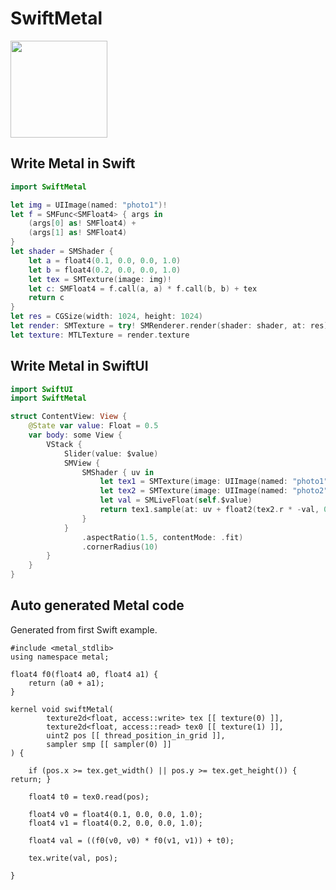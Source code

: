 # SwiftMetal

<img src="https://github.com/hexagons/SwiftMetal/blob/master/Assets/SwiftMetal-Bond-Logo-Mini.png?raw=true" width="155"/> 


## Write Metal in Swift

~~~~swift
import SwiftMetal
~~~~

~~~~swift
let img = UIImage(named: "photo1")!
let f = SMFunc<SMFloat4> { args in
    (args[0] as! SMFloat4) +
    (args[1] as! SMFloat4)
}
let shader = SMShader {
    let a = float4(0.1, 0.0, 0.0, 1.0)
    let b = float4(0.2, 0.0, 0.0, 1.0)
    let tex = SMTexture(image: img)!
    let c: SMFloat4 = f.call(a, a) * f.call(b, b) + tex
    return c
}
let res = CGSize(width: 1024, height: 1024)
let render: SMTexture = try! SMRenderer.render(shader: shader, at: res)
let texture: MTLTexture = render.texture
~~~~


## Write Metal in SwiftUI

~~~~swift
import SwiftUI
import SwiftMetal
~~~~

~~~~swift
struct ContentView: View {
    @State var value: Float = 0.5
    var body: some View {
        VStack {
            Slider(value: $value)
            SMView {
                SMShader { uv in
                    let tex1 = SMTexture(image: UIImage(named: "photo1")!)!
                    let tex2 = SMTexture(image: UIImage(named: "photo2")!)!
                    let val = SMLiveFloat(self.$value)
                    return tex1.sample(at: uv + float2(tex2.r * -val, 0.0))
                }
            }
                .aspectRatio(1.5, contentMode: .fit)
                .cornerRadius(10)
        }
    }
}
~~~~


## Auto generated Metal code

Generated from first Swift example.

~~~~Metal
#include <metal_stdlib>
using namespace metal;

float4 f0(float4 a0, float4 a1) {
    return (a0 + a1);
}

kernel void swiftMetal(
        texture2d<float, access::write> tex [[ texture(0) ]],
        texture2d<float, access::read> tex0 [[ texture(1) ]],
        uint2 pos [[ thread_position_in_grid ]],
        sampler smp [[ sampler(0) ]]
) {
    
    if (pos.x >= tex.get_width() || pos.y >= tex.get_height()) { return; }
    
    float4 t0 = tex0.read(pos);
    
    float4 v0 = float4(0.1, 0.0, 0.0, 1.0);
    float4 v1 = float4(0.2, 0.0, 0.0, 1.0);
    
    float4 val = ((f0(v0, v0) * f0(v1, v1)) + t0);
    
    tex.write(val, pos);
    
}
~~~~
